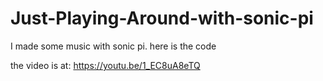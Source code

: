 # Just-Playing-Around-with-sonic-pi
I made some music with sonic pi. here is the code

the video is at: https://youtu.be/1_EC8uA8eTQ
